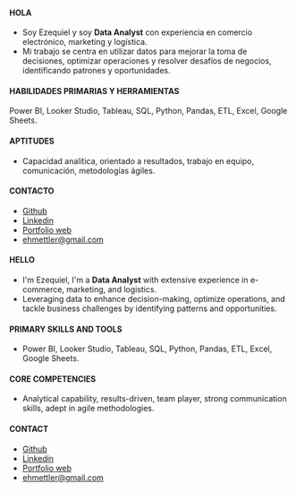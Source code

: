 #### HOLA
* Soy Ezequiel y soy **Data Analyst** con experiencia en comercio electrónico, marketing y logística. 
* Mi trabajo se centra en utilizar datos para mejorar la toma de decisiones, optimizar operaciones y resolver desafíos de negocios, identificando patrones y oportunidades.


#### HABILIDADES PRIMARIAS Y HERRAMIENTAS 
Power BI, Looker Studio, Tableau, SQL, Python, Pandas, ETL, Excel, Google Sheets.


#### APTITUDES
* Capacidad analítica, orientado a resultados, trabajo en equipo, comunicación, metodologías ágiles.


#### CONTACTO
* [Github](https://github.com/Ezemettler?tab=repositories)
* [Linkedin](https://www.linkedin.com/in/ezequiel-mettler/)
* [Portfolio web](https://sites.google.com/view/ezemettler)
* ehmettler@gmail.com



#### HELLO
* I'm Ezequiel, I'm a **Data Analyst** with extensive experience in e-commerce, marketing, and logistics. 
* Leveraging data to enhance decision-making, optimize operations, and tackle business challenges by identifying patterns and opportunities.


#### PRIMARY SKILLS AND TOOLS
* Power BI, Looker Studio, Tableau, SQL, Python, Pandas, ETL, Excel, Google Sheets.


#### CORE COMPETENCIES
* Analytical capability, results-driven, team player, strong communication skills, adept in agile methodologies.


#### CONTACT
* [Github](https://github.com/Ezemettler?tab=repositories)
* [Linkedin](https://www.linkedin.com/in/ezequiel-mettler/)
* [Portfolio web](https://sites.google.com/view/ezemettler)
* ehmettler@gmail.com
